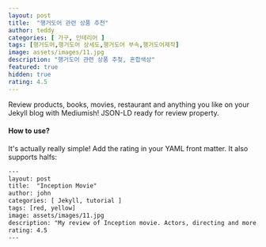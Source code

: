 ```yaml
---
layout: post
title:  "행거도어 관련 상품 추천"
author: teddy
categories: [ 가구, 인테리어 ]
tags: [행거도어,행거도어 상세도,행거도어 부속,행거도어제작]
image: assets/images/11.jpg
description: "행거도어 관련 상품 추첮, 혼합색상"
featured: true
hidden: true
rating: 4.5
---
```


Review products, books, movies, restaurant and anything you like on your Jekyll blog with Mediumish! JSON-LD ready for review property.

#### How to use?

It's actually really simple! Add the rating in your YAML front matter. It also supports halfs:

```html
---
layout: post
title:  "Inception Movie"
author: john
categories: [ Jekyll, tutorial ]
tags: [red, yellow]
image: assets/images/11.jpg
description: "My review of Inception movie. Actors, directing and more."
rating: 4.5
---
```
